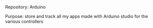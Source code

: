 Repository: Arduino



Purpose: store and track all my apps made with Arduino studio for the various controllers





